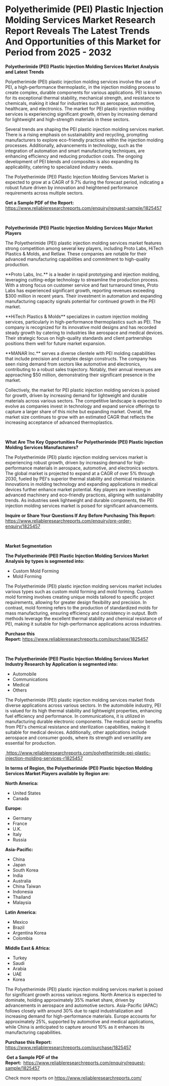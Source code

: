 <p><h1>Polyetherimide (PEI) Plastic Injection Molding Services Market Research Report Reveals The Latest Trends And Opportunities of this Market for Period from 2025 - 2032</h1></p><p><strong>Polyetherimide (PEI) Plastic Injection Molding Services Market Analysis and Latest Trends</strong></p>
<p><p>Polyetherimide (PEI) plastic injection molding services involve the use of PEI, a high-performance thermoplastic, in the injection molding process to create complex, durable components for various applications. PEI is known for its exceptional thermal stability, mechanical strength, and resistance to chemicals, making it ideal for industries such as aerospace, automotive, healthcare, and electronics. The market for PEI plastic injection molding services is experiencing significant growth, driven by increasing demand for lightweight and high-strength materials in these sectors.</p><p>Several trends are shaping the PEI plastic injection molding services market. There is a rising emphasis on sustainability and recycling, prompting manufacturers to explore eco-friendly practices within the injection molding processes. Additionally, advancements in technology, such as the integration of automation and smart manufacturing techniques, are enhancing efficiency and reducing production costs. The ongoing development of PEI blends and composites is also expanding its applicability, catering to specialized industry needs.</p><p>The Polyetherimide (PEI) Plastic Injection Molding Services Market is expected to grow at a CAGR of 9.7% during the forecast period, indicating a robust future driven by innovation and heightened performance requirements across multiple sectors.</p></p>
<p><strong>Get a Sample PDF of the Report:&nbsp;</strong> <a href="https://www.reliableresearchreports.com/enquiry/request-sample/1825457?utm_campaign=3111&utm_medium=2&utm_source=Github&utm_content=ia&utm_term=11032025&utm_id=polyetherimide-pei-plastic-injection-molding-services">https://www.reliableresearchreports.com/enquiry/request-sample/1825457</a></p>
<p>&nbsp;</p>
<p><strong>Polyetherimide (PEI) Plastic Injection Molding Services Major Market Players</strong></p>
<p><p>The Polyetherimide (PEI) plastic injection molding services market features strong competition among several key players, including Proto Labs, HiTech Plastics & Molds, and Retlaw. These companies are notable for their advanced manufacturing capabilities and commitment to high-quality production.</p><p>**Proto Labs, Inc.** is a leader in rapid prototyping and injection molding, leveraging cutting-edge technology to streamline the production process. With a strong focus on customer service and fast turnaround times, Proto Labs has experienced significant growth, reporting revenues exceeding $300 million in recent years. Their investment in automation and expanding manufacturing capacity signals potential for continued growth in the PEI market.</p><p>**HiTech Plastics & Molds** specializes in custom injection molding services, particularly in high-performance thermoplastics such as PEI. The company is recognized for its innovative mold designs and has recorded steady growth by catering to industries like aerospace and medical devices. Their strategic focus on high-quality standards and client partnerships positions them well for future market expansion.</p><p>**MANAR Inc.** serves a diverse clientele with PEI molding capabilities that include precision and complex design constructs. The company has seen rising demand from sectors like automotive and electronics, contributing to a robust sales trajectory. Notably, their annual revenues are approaching $50 million, demonstrating their significant presence in the market.</p><p>Collectively, the market for PEI plastic injection molding services is poised for growth, driven by increasing demand for lightweight and durable materials across various sectors. The competitive landscape is expected to evolve as companies invest in technology and expand service offerings to capture a larger share of this niche but expanding market. Overall, the market size continues to grow with an estimated CAGR that reflects the increasing acceptance of advanced thermoplastics.</p></p>
<p>&nbsp;</p>
<p><strong>What Are The Key Opportunities For Polyetherimide (PEI) Plastic Injection Molding Services Manufacturers?</strong></p>
<p><p>The Polyetherimide (PEI) plastic injection molding services market is experiencing robust growth, driven by increasing demand for high-performance materials in aerospace, automotive, and electronics sectors. The global market is projected to expand at a CAGR of over 5% through 2030, fueled by PEI's superior thermal stability and chemical resistance. Innovations in molding technology and expanding applications in medical devices further enhance market potential. Key players are investing in advanced machinery and eco-friendly practices, aligning with sustainability trends. As industries seek lightweight and durable components, the PEI injection molding services market is poised for significant advancements.</p></p>
<p><strong>Inquire or Share Your Questions If Any Before Purchasing This Report:</strong> <a href="https://www.reliableresearchreports.com/enquiry/pre-order-enquiry/1825457?utm_campaign=3111&utm_medium=2&utm_source=Github&utm_content=ia&utm_term=11032025&utm_id=polyetherimide-pei-plastic-injection-molding-services">https://www.reliableresearchreports.com/enquiry/pre-order-enquiry/1825457</a></p>
<p>&nbsp;</p>
<p><strong>Market Segmentation</strong></p>
<p><strong>The Polyetherimide (PEI) Plastic Injection Molding Services Market Analysis by types is segmented into:</strong></p>
<p><ul><li>Custom Mold Forming</li><li>Mold Forming</li></ul></p>
<p><p>The Polyetherimide (PEI) plastic injection molding services market includes various types such as custom mold forming and mold forming. Custom mold forming involves creating unique molds tailored to specific project requirements, allowing for greater design flexibility and precision. In contrast, mold forming refers to the production of standardized molds for mass manufacturing, ensuring efficiency and consistency in output. Both methods leverage the excellent thermal stability and chemical resistance of PEI, making it suitable for high-performance applications across industries.</p></p>
<p><strong>Purchase this Report:&nbsp;</strong><a href="https://www.reliableresearchreports.com/purchase/1825457?utm_campaign=3111&utm_medium=2&utm_source=Github&utm_content=ia&utm_term=11032025&utm_id=polyetherimide-pei-plastic-injection-molding-services">https://www.reliableresearchreports.com/purchase/1825457</a></p>
<p>&nbsp;</p>
<p><strong>The Polyetherimide (PEI) Plastic Injection Molding Services Market Industry Research by Application is segmented into:</strong></p>
<p><ul><li>Automobile</li><li>Communications</li><li>Medical</li><li>Others</li></ul></p>
<p><p>The Polyetherimide (PEI) plastic injection molding services market finds diverse applications across various sectors. In the automobile industry, PEI is valued for its high thermal stability and lightweight properties, enhancing fuel efficiency and performance. In communications, it is utilized in manufacturing durable electronic components. The medical sector benefits from PEI's chemical resistance and sterilization capabilities, making it suitable for medical devices. Additionally, other applications include aerospace and consumer goods, where its strength and versatility are essential for production.</p></p>
<p><a href="https://www.reliableresearchreports.com/polyetherimide-pei-plastic-injection-molding-services-r1825457?utm_campaign=3111&utm_medium=2&utm_source=Github&utm_content=ia&utm_term=11032025&utm_id=polyetherimide-pei-plastic-injection-molding-services">&nbsp;https://www.reliableresearchreports.com/polyetherimide-pei-plastic-injection-molding-services-r1825457</a></p>
<p><strong>In terms of Region, the Polyetherimide (PEI) Plastic Injection Molding Services Market Players available by Region are:</strong></p>
<p>
    <p> <strong> North America: </strong>
        <ul>
            <li>United States</li>
            <li>Canada</li>
        </ul>
        </p> 
    <p> <strong> Europe: </strong>
        <ul>
            <li>Germany</li>
            <li>France</li>
            <li>U.K.</li>
            <li>Italy</li>
            <li>Russia</li>
        </ul>
        </p> 
    <p> <strong> Asia-Pacific: </strong>
        <ul>
            <li>China</li>
            <li>Japan</li>
            <li>South Korea</li>
            <li>India</li>
            <li>Australia</li>
            <li>China Taiwan</li>
            <li>Indonesia</li>
            <li>Thailand</li>
            <li>Malaysia</li>
        </ul>
        </p> 
    <p> <strong> Latin America: </strong>
        <ul>
            <li>Mexico</li>
            <li>Brazil</li>
            <li>Argentina Korea</li>
            <li>Colombia</li>
        </ul>
        </p> 
    <p> <strong> Middle East & Africa: </strong>
        <ul>
            <li>Turkey</li>
            <li>Saudi</li>
            <li>Arabia</li>
            <li>UAE</li>
            <li>Korea</li>
        </ul>
    </p>
    </p>
<p><p>The Polyetherimide (PEI) plastic injection molding services market is poised for significant growth across various regions. North America is expected to dominate, holding approximately 35% market share, driven by advancements in aerospace and automotive sectors. Asia-Pacific (APAC) follows closely with around 30% due to rapid industrialization and increasing demand for high-performance materials. Europe accounts for approximately 25%, supported by automotive and medical applications, while China is anticipated to capture around 10% as it enhances its manufacturing capabilities.</p></p>
<p><strong>Purchase this Report: </strong><a href="https://www.reliableresearchreports.com/purchase/1825457?utm_campaign=3111&utm_medium=2&utm_source=Github&utm_content=ia&utm_term=11032025&utm_id=polyetherimide-pei-plastic-injection-molding-services">https://www.reliableresearchreports.com/purchase/1825457</a></p>
<p>&nbsp;<strong>Get a Sample PDF of the Report:&nbsp;&nbsp;</strong><a href="https://www.reliableresearchreports.com/enquiry/request-sample/1825457?utm_campaign=3111&utm_medium=2&utm_source=Github&utm_content=ia&utm_term=11032025&utm_id=polyetherimide-pei-plastic-injection-molding-services">https://www.reliableresearchreports.com/enquiry/request-sample/1825457</a></p>
<p><strong></strong></p>
<p>Check more reports on <a href="https://www.reliableresearchreports.com/?utm_campaign=3111&utm_medium=2&utm_source=Github&utm_content=ia&utm_term=11032025&utm_id=polyetherimide-pei-plastic-injection-molding-services">https://www.reliableresearchreports.com/</a></p>